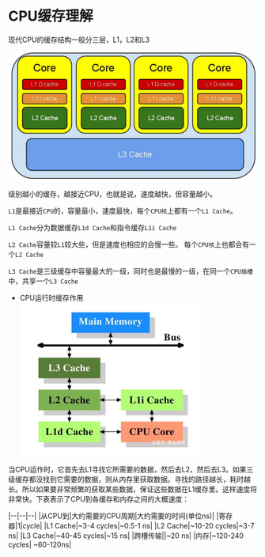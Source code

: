 # CPU缓存理解

现代CPU的缓存结构一般分三层，L1，L2和L3

![](./img/cpu.cache.png)

级别越小的缓存，越接近CPU，也就是说，速度越快，但容量越小。

`L1`是最接近`CPU`的，容量最小，速度最快，每个`CPU核`上都有一个`L1 Cache`。

`L1 Cache`分为数据缓存`L1d Cache`和指令缓存`L1i Cache`

`L2 Cache`容量较`L1`较大些，但是速度也相应的会慢一些。 每个`CPU核`上也都会有一个`L2 Cache`

`L3 Cache`是三级缓存中容量最大的一级，同时也是最慢的一级，在同一个`CPU插槽`中，共享一个`L3 Cache`

- CPU运行时缓存作用
![](./img/cpu.cache1.png)

当CPU运作时，它首先去L1寻找它所需要的数据，然后去L2，然后去L3。如果三级缓存都没找到它需要的数据，则从内存里获取数据。寻找的路径越长，耗时越长。所以如果要非常频繁的获取某些数据，保证这些数据在L1缓存里。这样速度将非常快。下表表示了CPU到各缓存和内存之间的大概速度：

|--|--|--|
|从CPU到|大约需要的CPU周期|大约需要的时间(单位ns)|
|寄存器|1|cycle|
|L1 Cache|~3-4 cycles|~0.5-1 ns|
|L2 Cache|~10-20 cycles|~3-7 ns|
|L3 Cache|~40-45 cycles|~15 ns|
|跨槽传输||~20 ns|
|内存|~120-240 cycles| ~60-120ns|
